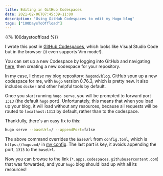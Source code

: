```yaml
---
title: Editing in GitHub Codespaces
date: 2021-02-06T07:45:39+11:00
description: "Using GitHub Codespaces to edit my Hugo blog"
tags: ["100DaysToOffload"]
---
```


{{% 100daystooffload %}}

I wrote this post in [GitHub Codespaces](https://github.com/features/codespaces), which looks like Visual Studio Code but in the browser (it even supports Vim mode!).

You can set up a new Codespace by logging into GitHub and navigating [here](https://github.com/codespaces), then creating a new codespace for your repository.

In my case, I chose my blog repository: [`hugomd/blog`](https://github.com/hugomd/blog). GitHub spun up a new codespace for me, with `hugo` version 0.76.3, which is pretty new. It also includes `docker` and other helpful tools by default.

Once you start running `hugo serve`, you will be prompted to forward port `1313` (the default `hugo` port). Unfortunately, this means that when you load up your blog, it will load without any resources, because all requests will be routed to `localhost:1313` by default, rather than to the codespace.

Thankfully, there's an easy fix to this:
```bash
hugo serve --baseUrl=/ --appendPort=false 
```

The above command overrides the `baseUrl` from `config.toml`, which is `https://hugo.md/` in [my config](https://github.com/hugomd/blog/blob/develop/config.toml#L2). The last part is key, it avoids appending the port, `1313` to the `baseUrl`.

Now you can browse to the link (`*.apps.codespaces.githubusercontent.com`) that was forwarded, and your `hugo` blog should load up with all its resources!